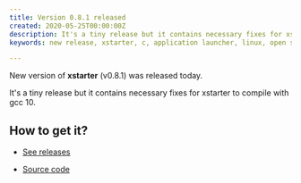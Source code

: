 ```yaml
---
title: Version 0.8.1 released
created: 2020-05-25T00:00:00Z
description: It's a tiny release but it contains necessary fixes for xstarter to compile with gcc 10.
keywords: new release, xstarter, c, application launcher, linux, open source, external programs, blog

---
```


New version of **xstarter** (v0.8.1) was released today.

It's a tiny release but it contains necessary fixes for xstarter to compile with gcc 10.

## How to get it?

- [See releases](https://github.com/lchsk/xstarter/releases)

- [Source code](https://github.com/lchsk/xstarter)
